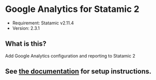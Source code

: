 # Google Analytics for Statamic 2
- Requirement: Statamic v2.11.4
- Version: 2.3.1

## What is this?
Add Google Analytics configuration and reporting to Statamic 2

## See [the documentation](https://statamic.com/marketplace/addons/google-analytics/docs) for setup instructions.
